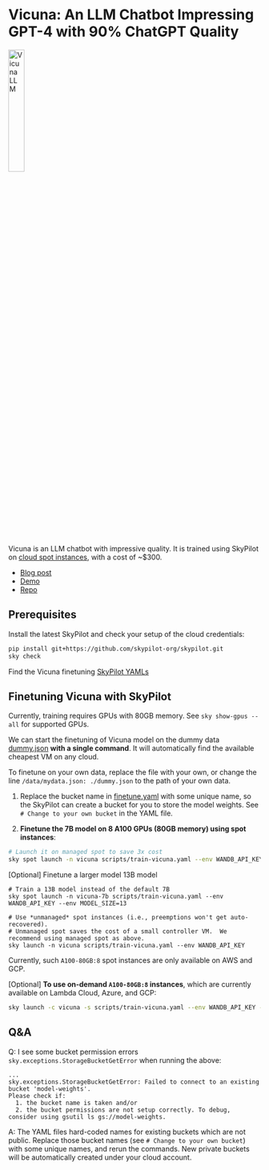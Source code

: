 # Vicuna: An LLM Chatbot Impressing GPT-4 with 90% ChatGPT Quality

<img src="https://vicuna.lmsys.org/favicon.jpeg" width="25%" alt="Vicuna LLM"/>

Vicuna is an LLM chatbot with impressive quality. It is trained using SkyPilot on [cloud spot instances](https://skypilot.readthedocs.io/en/latest/examples/spot-jobs.html), with a cost of ~$300.

* [Blog post](https://vicuna.lmsys.org/)
* [Demo](https://chat.lmsys.org/)
* [Repo](https://github.com/lm-sys/FastChat)

## Prerequisites
Install the latest SkyPilot and check your setup of the cloud credentials:
```bash
pip install git+https://github.com/skypilot-org/skypilot.git
sky check
```
Find the Vicuna finetuning [SkyPilot YAMLs](examples/llm-vicuna/finetune.yaml)


## Finetuning Vicuna with SkyPilot
Currently, training requires GPUs with 80GB memory.  See `sky show-gpus --all` for supported GPUs.

We can start the finetuning of Vicuna model on the dummy data [dummy.json](examples/llm-vicuna/dummy-data) **with a single command**. It will automatically find the available cheapest VM on any cloud.

To finetune on your own data, replace the file with your own, or change the line `/data/mydata.json: ./dummy.json` to the path of your own data.

1. Replace the bucket name in [finetune.yaml](examples/llm-vicuna/finetune.yaml) with some unique name, so the SkyPilot can create a bucket for you to store the model weights. See `# Change to your own bucket` in the YAML file.

2. **Finetune the 7B model on 8 A100 GPUs (80GB memory) using spot instances**:
```bash
# Launch it on managed spot to save 3x cost
sky spot launch -n vicuna scripts/train-vicuna.yaml --env WANDB_API_KEY
```

[Optional] Finetune a larger model 13B model
```
# Train a 13B model instead of the default 7B
sky spot launch -n vicuna-7b scripts/train-vicuna.yaml --env WANDB_API_KEY --env MODEL_SIZE=13

# Use *unmanaged* spot instances (i.e., preemptions won't get auto-recovered).
# Unmanaged spot saves the cost of a small controller VM.  We recommend using managed spot as above.
sky launch -n vicuna scripts/train-vicuna.yaml --env WANDB_API_KEY
```
Currently, such `A100-80GB:8` spot instances are only available on AWS and GCP.

[Optional] **To use on-demand `A100-80GB:8` instances**, which are currently available on Lambda Cloud, Azure, and GCP:
```bash
sky launch -c vicuna -s scripts/train-vicuna.yaml --env WANDB_API_KEY --no-use-spot
```


## Q&A

Q: I see some bucket permission errors `sky.exceptions.StorageBucketGetError` when running the above:
```
...
sky.exceptions.StorageBucketGetError: Failed to connect to an existing bucket 'model-weights'.
Please check if:
  1. the bucket name is taken and/or
  2. the bucket permissions are not setup correctly. To debug, consider using gsutil ls gs://model-weights.
```

A: The YAML files hard-coded names for existing buckets which are not public. Replace those bucket names (see `# Change to your own bucket`) with some unique names, and rerun the commands. New private buckets will be automatically created under your cloud account.
